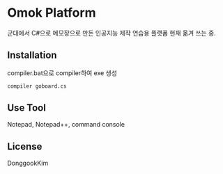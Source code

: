 # Omok Platform

군대에서 C#으로 메모장으로 만든 인공지능 제작 연습용 플랫폼
현재 옮겨 쓰는 중.

## Installation

compiler.bat으로 compiler하여 exe 생성

```bash
compiler goboard.cs
```

## Use Tool
Notepad, Notepad++, command console

## License
DonggookKim
